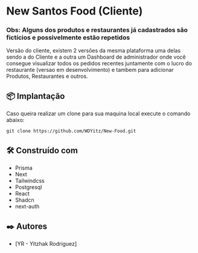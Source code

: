 # New Santos Food (Cliente)

### Obs: Alguns dos produtos e restaurantes já cadastrados são fictícios e possivelmente estão repetidos

Versão do cliente, existem 2 versões da mesma plataforma uma delas sendo a do Cliente e a outra um Dashboard de administrador onde você consegue visualizar todos os pedidos recentes juntamente com o lucro do restaurante (versao em desenvolvimento) e tambem para adicionar Produtos, Restaurantes e outros.

## 📦 Implantação

Caso queira realizar um clone para sua maquina local execute o comando abaixo:

```
git clone https://github.com/WDYitz/New-Food.git
```

## 🛠️ Construído com

* Prisma
* Next
* Tailwindcss
* Postgresql
* React
* Shadcn
* next-auth

## ✒️ Autores

* [YR - Yitzhak Rodriguez]

